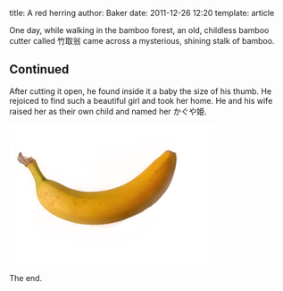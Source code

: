 title: A red herring
author: Baker
date: 2011-12-26 12:20
template: article

One day, while walking in the bamboo forest, an old, childless bamboo cutter called 竹取翁 came across a mysterious, shining stalk of bamboo.

## Continued

After cutting it open, he found inside it a baby the size of his thumb. He rejoiced to find such a beautiful girl and took her home. He and his wife raised her as their own child and named her かぐや姫.

![a banana](banana.jpg)

The end.
